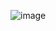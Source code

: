 ![image](https://github.com/stromatt/Spirlast/assets/65919727/96177181-d376-4745-951d-81c392e455c4)
